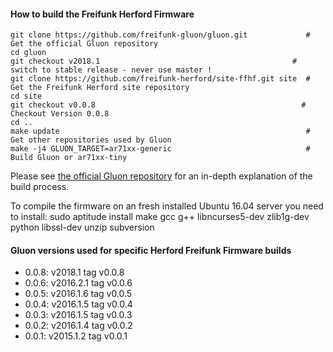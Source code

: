 #### How to build the Freifunk Herford Firmware

    git clone https://github.com/freifunk-gluon/gluon.git             # Get the official Gluon repository
    cd gluon
    git checkout v2018.1                                           # switch to stable release - never use master !
    git clone https://github.com/freifunk-herford/site-ffhf.git site  # Get the Freifunk Herford site repository
    cd site 
    git checkout v0.0.8                                              # Checkout Version 0.0.8
    cd ..
    make update                                                       # Get other repositories used by Gluon
    make -j4 GLUON_TARGET=ar71xx-generic                              # Build Gluon or ar71xx-tiny

Please see [the official Gluon repository](https://github.com/freifunk-gluon/gluon) for an in-depth explanation of the build process.

To compile the firmware on an fresh installed Ubuntu 16.04 server you need to install:
sudo aptitude install make gcc g++ libncurses5-dev zlib1g-dev python libssl-dev unzip subversion 


#### Gluon versions used for specific Herford Freifunk Firmware builds

- 0.0.8: v2018.1    tag v0.0.8
- 0.0.6: v2016.2.1  tag v0.0.6
- 0.0.5: v2016.1.6  tag v0.0.5
- 0.0.4: v2016.1.5  tag v0.0.4
- 0.0.3: v2016.1.5  tag v0.0.3
- 0.0.2: v2016.1.4  tag v0.0.2
- 0.0.1: v2015.1.2  tag v0.0.1

